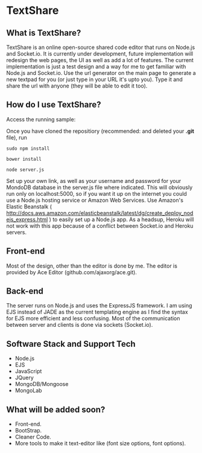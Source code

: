 TextShare
=========
## What is TextShare?
TextShare is an online open-source shared code editor that runs on Node.js and Socket.io. 
It is currently under development, future implementation will redesign the web pages, the UI as well as add a lot of features.
The current implementation is just a test design and a way for me to get familiar with Node.js and Socket.io.
Use the url generator on the main page to generate a new textpad for you (or just type in your URL it's upto you). Type it and share the url with anyone (they will be able to edit it too). 
## How do I use TextShare?
Access the running sample:

Once you have cloned the repositiory (recommended: and deleted your **.git** file), run
```
sudo npm install
```
```
bower install
```
```
node server.js
```
Set up your own link, as well as your username and password for your MondoDB database in the server.js file where indicated.
This will obviously run only on localhost:5000, so if you want it up on the internet you could use a Node.js hosting service or Amazon Web Services. Use Amazon's Elastic Beanstalk ( http://docs.aws.amazon.com/elasticbeanstalk/latest/dg/create_deploy_nodejs_express.html ) to easily set up a Node.js app. As a headsup, Heroku will not work with this app because of a conflict between Socket.io and Heroku servers.
## Front-end
Most of the design, other than the editor is done by me. The editor is provided by Ace Editor (github.com/ajaxorg/ace.git). 
## Back-end
The server runs on Node.js and uses the ExpressJS framework. I am using EJS instead of JADE as the current templating engine as I find the syntax for EJS more efficient and less confusing. Most of the communication between server and clients is done via sockets (Socket.io). 
## Software Stack and Support Tech
- Node.js
- EJS
- JavaScript
- JQuery
- MongoDB/Mongoose
- MongoLab

## What will be added soon?
- Front-end.
- BootStrap.
- Cleaner Code.
- More tools to make it text-editor like (font size options, font options).
